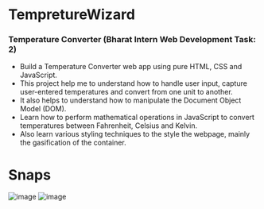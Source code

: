 # TempretureWizard
### Temperature Converter (Bharat Intern Web Development Task: 2)

- Build a Temperature Converter web app using pure HTML, CSS and JavaScript.
- This project help me to understand how to handle user input, capture user-entered temperatures and convert from one unit to another.
- It also helps to understand how to manipulate the Document Object Model (DOM).
- Learn how to perform mathematical operations in JavaScript to convert temperatures between Fahrenheit, Celsius and Kelvin.
- Also learn various styling techniques to the style the webpage, mainly the gasification of the container.

# Snaps
![image](https://github.com/das88768/TempretureWizard/assets/89207002/5358d3b6-8e75-4710-a241-498f46445bfa)
![image](https://github.com/das88768/TempretureWizard/assets/89207002/aa676f1a-917f-49f7-bca7-8be5955b3ea9)
